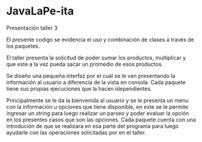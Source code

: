 # JavaLaPe-ita
Presentación taller 3

El presente codigo se evidencia el uso y combinación de clases a través de los paquetes.

El taller presenta la solicitud de poder sumar los productos, multiplicar y que este a la vez pueda sacar un promedio de esos productos.

Se diseño una pequeña interfaz por el cuál se le van presentando la información al usuario a diferencia de la vista en consola. Cada paquete tiene sus propias ejecuciones que la hacen idependientes.

Principalmente se le da la bienvenida al usuario y se le presenta un menu con la información u opciones que tiene disponible, en este se le permite ingresar un string para luego realizar un parseo y poder evaluar la opción en los presentes casos que son las opciones. Cada paquete cuenta con una introdución de que se realizara en esa parte del programa para luego ayudarle con las operaciones solicitadas por en el taller.
